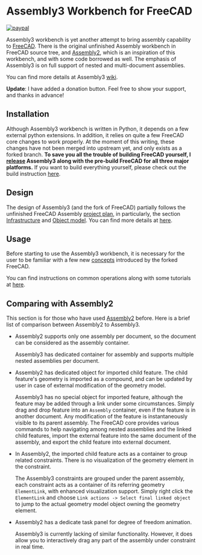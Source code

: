 # Assembly3 Workbench for FreeCAD

[![paypal](https://www.paypalobjects.com/en_US/i/btn/btn_donate_LG.gif)](https://www.paypal.com/cgi-bin/webscr?cmd=_s-xclick&hosted_button_id=2SM8GY3U2UUJN)

Assembly3 workbench is yet another attempt to bring assembly capability to
[FreeCAD](http://www.freecadweb.org/). There is the original unfinished
Assembly workbench in FreeCAD source tree, and
[Assembly2](https://github.com/hamish2014/FreeCAD_assembly2), which is an
inspiration of this workbench, and with some code borrowed as well. The
emphasis of Assembly3 is on full support of nested and multi-document
assemblies. 

You can find more details at Assembly3 [wiki](../../wiki/Home).

__Update__: I have added a donation button. Feel free to show your support, and
thanks in advance!

## Installation

Although Assembly3 workbench is written in Python, it depends on a few external
python extensions. In addition, it relies on quite a few FreeCAD core changes
to work properly. At the moment of this writing, these changes have not been
merged into upstream yet, and only exists as a forked branch. __To save you all
the trouble of building FreeCAD yourself, I [release](../../releases) Assembly3
along with the pre-build FreeCAD for all three major platforms.__
If you want to build everything yourself, please check out the build
instruction [here](../../wiki/Build-Instruction).

## Design

The design of Assembly3 (and the fork of FreeCAD) partially follows the
unfinished FreeCAD Assembly [project plan](https://www.freecadweb.org/wiki/Assembly_project), 
in particularly, the section [Infrastructure](https://www.freecadweb.org/wiki/Assembly_project#Infrastructure)
and [Object model](https://www.freecadweb.org/wiki/Assembly_project#Object_model).
You can find more details at [here](../../wiki/Design).

## Usage

Before starting to use the Assembly3 workbench, it is necessary for the user to
be familiar with a few new [concepts](../../wiki/Concepts) introduced by the forked
FreeCAD. 

You can find instructions on common operations along with some tutorials at 
[here](../../wiki/Usage).

## Comparing with Assembly2

This section is for those who have used
[Assembly2](https://github.com/hamish2014/FreeCAD_assembly2) before. Here is
a brief list of comparison between Assembly2 to Assembly3. 

* Assembly2 supports only one assembly per document, so the document can be
  considered as the assembly container.

  Assembly3 has dedicated container for assembly and supports multiple nested
  assemblies per document. 

* Assembly2 has dedicated object for imported child feature. The child
  feature's geometry is imported as a compound, and can be updated by user in
  case of external modification of the geometry model. 

  Assembly3 has no special object for imported feature, although the feature
  may be added through a link under some circumstances. Simply drag and drop
  feature into an `Assembly` container, even if the feature is in another
  document. Any modification of the feature is instantaneously visible to its
  parent assembly. The FreeCAD core provides various commands to help
  navigating among nested assemblies and the linked child features, import the
  external feature into the same document of the assembly, and export the child
  feature into external document.

* In Assembly2, the imported child feature acts as a container to group related
  constraints. There is no visualization of the geometry element in the
  constraint. 

  The Assembly3 constraints are grouped under the parent assembly, each
  constraint acts as a container of its referring geometry `ElementLink`, with
  enhanced visualization support. Simply right click the `ElementLink` and
  choose `Link actions -> Select final linked object` to jump to the actual
  geometry model object owning the geometry element.

* Assembly2 has a dedicate task panel for degree of freedom animation.

  Assembly3 is currently lacking of similar functionality. However, it does
  allow you to interactively drag any part of the assembly under constraint in
  real time.

